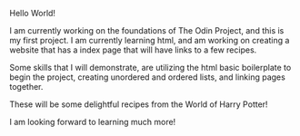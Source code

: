 Hello World!

I am currently working on the foundations of The Odin Project,
and this is my first project. I am currently learning html, and 
am working on creating a website that has a index page that will
have links to a few recipes.

Some skills that I will demonstrate, are utilizing the html basic 
boilerplate to begin the project, creating unordered and ordered 
lists, and linking pages together.

These will be some delightful recipes from the World of Harry Potter!

I am looking forward to learning much more!